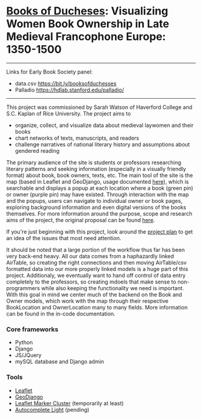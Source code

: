 # [Books of Ducheses](https://booksofduchesses.com/): Visualizing Women Book Ownership in Late Medieval Francophone Europe: 1350-1500

---
Links for Early Book Society panel: 
- data.csv https://bit.ly/booksofduchesses
- Palladio https://hdlab.stanford.edu/palladio/
---

This project was commissioned by Sarah Watson of Haverford College and S.C. Kaplan of Rice University. The project aims to

* organize, collect, and visualize data about medieval laywomen and their books      
* chart networks of texts, manuscripts, and readers
* challenge narratives of national literary history and assumptions about gendered reading

The primary audience of the site is students or professors researching literary patterns and seeking information (especially in a visually friendly format) about book, book owners, texts, etc. The main tool of the site is the map (based in Leaflet and GeoDjango, usage documented [here](https://github.com/HCDigitalScholarship/ds-cookbook/tree/master/MapsOrGeocoding/LeafletMarkerCluster)), which is searchable and displays a popup at each location where a book (green pin) or owner (purple pin) may have existed. Through interaction with the map and the popups, users can navigate to individual owner or book pages, exploring background information and even digital versions of the books themselves. For more information around the purpose, scope and research aims of the project, the original proposal can be found [here](https://docs.google.com/document/d/1UW08KOh60aR89OT8IjKvs6xUFcWAprR3g0JiQmbMsLg/edit).

If you're just beginning with this project, look around the [project plan](https://github.com/HCDigitalScholarship/booksofduchesses/projects/1) to get an idea of the issues that most need attention.

It should be noted that a large portion of the workflow thus far has been very back-end heavy. All our data comes from a haphazardly linked AirTable, so creating the right connections and then moving AirTable/csv formatted data into our more properly linked models is a huge part of this project. Additionaly, we eventually want to hand off control of data entry completely to the professors, so creating mdoels that make sense to non-programmers while also keeping the functionality we need is important. With this goal in mind we center much of the backend on the Book and Owner models, which work with the map through their respective BookLocation and OwnerLocation many to many fields. More information can be found in the in-code documentation.

### Core frameworks
* Python
* Django
* JS/JQuery
* mySQL database and Django admin

### Tools
* [Leaflet](https://leafletjs.com/)
* [GeoDjango](https://docs.djangoproject.com/en/2.2/ref/contrib/gis/)
* [Leaflet Marker Cluster](https://github.com/Leaflet/Leaflet.markercluster) (temporarily at least)
* [Autocomplete Light](https://django-autocomplete-light.readthedocs.io/en/master/tutorial.html) (pending)

